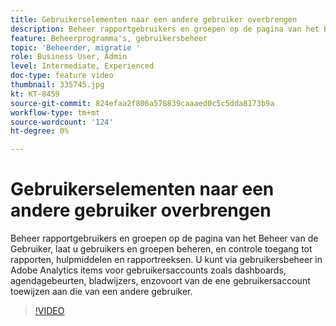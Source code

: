 ```yaml
---
title: Gebruikerselementen naar een andere gebruiker overbrengen
description: Beheer rapportgebruikers en groepen op de pagina van het Beheer van de Gebruiker, laat u gebruikers en groepen beheren, en controle toegang tot rapporten, hulpmiddelen en rapportreeksen. U kunt via gebruikersbeheer in Adobe Analytics items voor gebruikersaccounts zoals dashboards, agendagebeurten, bladwijzers, enzovoort van de ene gebruikersaccount toewijzen aan die van een andere gebruiker.
feature: Beheerprogramma's, gebruikersbeheer
topic: 'Beheerder, migratie '
role: Business User, Admin
level: Intermediate, Experienced
doc-type: feature video
thumbnail: 335745.jpg
kt: KT-8459
source-git-commit: 824efaa2f806a578839caaaed0c5c5dda8173b9a
workflow-type: tm+mt
source-wordcount: '124'
ht-degree: 0%

---
```



# Gebruikerselementen naar een andere gebruiker overbrengen

Beheer rapportgebruikers en groepen op de pagina van het Beheer van de Gebruiker, laat u gebruikers en groepen beheren, en controle toegang tot rapporten, hulpmiddelen en rapportreeksen. U kunt via gebruikersbeheer in Adobe Analytics items voor gebruikersaccounts zoals dashboards, agendagebeurten, bladwijzers, enzovoort van de ene gebruikersaccount toewijzen aan die van een andere gebruiker.


>[!VIDEO](https://video.tv.adobe.com/v/335745/?quality=12&learn=on)